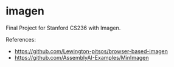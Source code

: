 # imagen
Final Project for Stanford CS236 with Imagen.

References:
* https://github.com/Lewington-pitsos/browser-based-imagen
* https://github.com/AssemblyAI-Examples/MinImagen